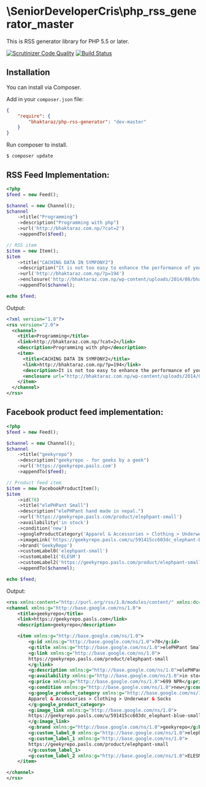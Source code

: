 # \SeniorDeveloperCris\php_rss_generator_master

This is RSS generator library for PHP 5.5 or later.

[![Scrutinizer Code Quality](https://scrutinizer-ci.com/g/bhaktaraz/php-rss-generator/badges/quality-score.png?b=master)](https://scrutinizer-ci.com/g/bhaktaraz/php-rss-generator/?branch=master) [![Build Status](https://scrutinizer-ci.com/g/bhaktaraz/php-rss-generator/badges/build.png?b=master)](https://scrutinizer-ci.com/g/bhaktaraz/php-rss-generator/build-status/master)

## Installation

You can install via Composer.

Add in your `composer.json` file:

```json
{
	"require": {
		"bhaktaraz/php-rss-generator": "dev-master"
	}
}
```

Run composer to install.

```
$ composer update
```

## RSS Feed Implementation:

```php
<?php
$feed = new Feed();

$channel = new Channel();
$channel
	->title("Programming")
	->description("Programming with php")
	->url('http://bhaktaraz.com.np/?cat=2')
	->appendTo($feed);

// RSS item
$item = new Item();
$item
	->title("CACHING DATA IN SYMFONY2")
	->description("It is not too easy to enhance the performance of your application. In Symfony2 you could get benefit from caching.")
	->url('http://bhaktaraz.com.np/?p=194')
	->enclosure('http://bhaktaraz.com.np/wp-content/uploads/2014/08/bhakta-672x372.jpg', 4889, 'audio/mpeg')
	->appendTo($channel);

echo $feed;
```

Output:

```xml
<?xml version="1.0"?>
<rss version="2.0">
  <channel>
    <title>Programming</title>
    <link>http://bhaktaraz.com.np/?cat=2</link>
    <description>Programming with php</description>
    <item>
      <title>CACHING DATA IN SYMFONY2</title>
      <link>http://bhaktaraz.com.np/?p=194</link>
      <description>It is not too easy to enhance the performance of your application. In Symfony2 you could get benefit from caching.</description>
      <enclosure url="http://bhaktaraz.com.np/wp-content/uploads/2014/08/bhakta-672x372.jpg" type="audio/mpeg" length="4889"/>
    </item>
  </channel>
</rss>
```

## Facebook product feed implementation:

```php
<?php
$feed = new Feed();

$channel = new Channel();
$channel
	->title("geekyrepo")
	->description("geekyrepo - for geeks by a geek")
	->url('https://geekyrepo.pasls.com')
	->appendTo($feed);

// Product feed item
$item = new FacebookProductItem();
$item
	->id(78)
	->title("elePHPant Small")
	->description("elePHPant hand made in nepal.")
	->url('https://geekyrepo.pasls.com/product/elephpant-small')
	->availability('in stock') 
	->condition('new') 
	->googleProductCategory('Apparel & Accessories > Clothing > Underwear & Socks')
	->imageLink('https://geekyrepo.pasls.com/u/591415cc603dc_elephant-blue-small.jpg')
	->brand('GeekyRepo')
	->customLabel0('elephpant-small')
	->customLabel1('ELESM')
	->customLabel2('https://geekyrepo.pasls.com/product/elephpant-small')
	->appendTo($channel);

echo $feed;
```

Output:

```xml
<rss xmlns:content="http://purl.org/rss/1.0/modules/content/" xmlns:dc="http://purl.org/dc/elements/1.1/" xmlns:sy="http://purl.org/rss/1.0/modules/syndication/" xmlns:g="http://base.google.com/ns/1.0" version="2.0">
<channel xmlns:g="http://base.google.com/ns/1.0">
	<title>geekyrepo</title>
	<link>https://geekyrepo.pasls.com</link>
	<description>geekyrepo</description>

	<item xmlns:g="http://base.google.com/ns/1.0">
		<g:id xmlns:g="http://base.google.com/ns/1.0">78</g:id>
		<g:title xmlns:g="http://base.google.com/ns/1.0">elePHPant Small</g:title>
		<g:link xmlns:g="http://base.google.com/ns/1.0">
		https://geekyrepo.pasls.com/product/elephpant-small
		</g:link>
		<g:description xmlns:g="http://base.google.com/ns/1.0">elePHPant hand made in nepal.</g:description>
		<g:availability xmlns:g="http://base.google.com/ns/1.0">in stock</g:availability>
		<g:price xmlns:g="http://base.google.com/ns/1.0">699 NPR</g:price>
		<g:condition xmlns:g="http://base.google.com/ns/1.0">new</g:condition>
		<g:google_product_category xmlns:g="http://base.google.com/ns/1.0">
		Apparel & Accessories > Clothing > Underwear & Socks
		</g:google_product_category>
		<g:image_link xmlns:g="http://base.google.com/ns/1.0">
		https://geekyrepo.pasls.com/u/591415cc603dc_elephant-blue-small.jpg
		</g:image_link>
		<g:brand xmlns:g="http://base.google.com/ns/1.0">geekyrepo</g:brand>
		<g:custom_label_0 xmlns:g="http://base.google.com/ns/1.0">elephpant-small</g:custom_label_0>
		<g:custom_label_1 xmlns:g="http://base.google.com/ns/1.0">
		https://geekyrepo.pasls.com/product/elephpant-small
		</g:custom_label_1>
		<g:custom_label_2 xmlns:g="http://base.google.com/ns/1.0">ELESM</g:custom_label_2>
	</item>

</channel>
</rss>
```
